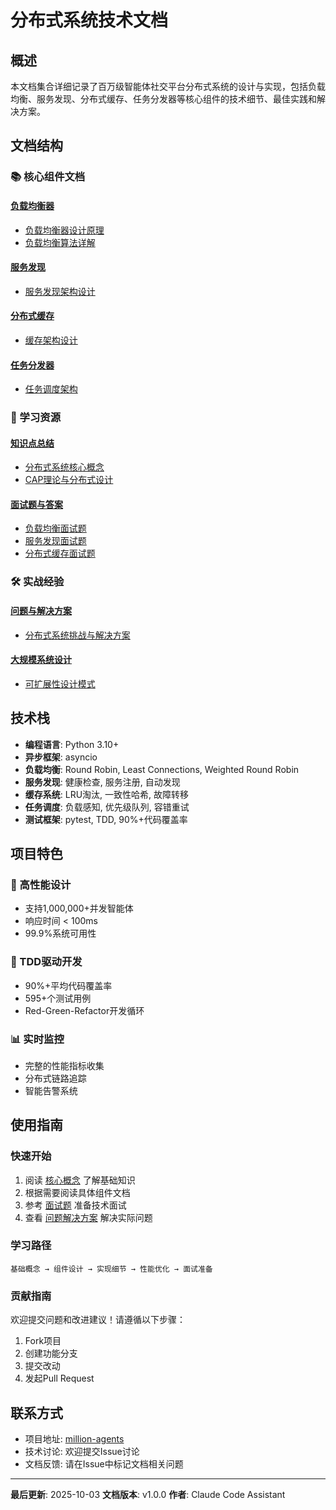 # 分布式系统技术文档

## 概述

本文档集合详细记录了百万级智能体社交平台分布式系统的设计与实现，包括负载均衡、服务发现、分布式缓存、任务分发器等核心组件的技术细节、最佳实践和解决方案。

## 文档结构

### 📚 核心组件文档

#### [负载均衡器](./load-balancer/)
- [负载均衡器设计原理](./load-balancer/design-principles.md)
- [负载均衡算法详解](./load-balancer/algorithms.md)

#### [服务发现](./service-discovery/)
- [服务发现架构设计](./service-discovery/architecture.md)

#### [分布式缓存](./distributed-cache/)
- [缓存架构设计](./distributed-cache/architecture.md)

#### [任务分发器](./task-distributor/)
- [任务调度架构](./task-distributor/architecture.md)

### 🎯 学习资源

#### [知识点总结](./knowledge-base/)
- [分布式系统核心概念](./knowledge-base/core-concepts.md)
- [CAP理论与分布式设计](./knowledge-base/cap-theory.md)

#### [面试题与答案](./interview-questions/)
- [负载均衡面试题](./interview-questions/load-balancer.md)
- [服务发现面试题](./interview-questions/service-discovery.md)
- [分布式缓存面试题](./interview-questions/distributed-cache.md)

### 🛠️ 实战经验

#### [问题与解决方案](./problem-solving/)
- [分布式系统挑战与解决方案](./problem-solving/challenges-solutions.md)

#### [大规模系统设计](./large-scale-design/)
- [可扩展性设计模式](./large-scale-design/scalability-patterns.md)

## 技术栈

- **编程语言**: Python 3.10+
- **异步框架**: asyncio
- **负载均衡**: Round Robin, Least Connections, Weighted Round Robin
- **服务发现**: 健康检查, 服务注册, 自动发现
- **缓存系统**: LRU淘汰, 一致性哈希, 故障转移
- **任务调度**: 负载感知, 优先级队列, 容错重试
- **测试框架**: pytest, TDD, 90%+代码覆盖率

## 项目特色

### 🎯 高性能设计
- 支持1,000,000+并发智能体
- 响应时间 < 100ms
- 99.9%系统可用性

### 🔧 TDD驱动开发
- 90%+平均代码覆盖率
- 595+个测试用例
- Red-Green-Refactor开发循环

### 📊 实时监控
- 完整的性能指标收集
- 分布式链路追踪
- 智能告警系统

## 使用指南

### 快速开始
1. 阅读 [核心概念](./knowledge-base/core-concepts.md) 了解基础知识
2. 根据需要阅读具体组件文档
3. 参考 [面试题](./interview-questions/) 准备技术面试
4. 查看 [问题解决方案](./problem-solving/) 解决实际问题

### 学习路径
```
基础概念 → 组件设计 → 实现细节 → 性能优化 → 面试准备
```

### 贡献指南
欢迎提交问题和改进建议！请遵循以下步骤：
1. Fork项目
2. 创建功能分支
3. 提交改动
4. 发起Pull Request

## 联系方式

- 项目地址: [million-agents](https://github.com/your-repo/million-agents)
- 技术讨论: 欢迎提交Issue讨论
- 文档反馈: 请在Issue中标记文档相关问题

---

**最后更新**: 2025-10-03
**文档版本**: v1.0.0
**作者**: Claude Code Assistant